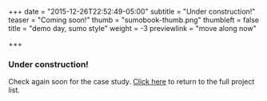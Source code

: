 +++
date = "2015-12-26T22:52:49-05:00"
subtitle = "Under construction!"
teaser = "Coming soon!"
thumb = "sumobook-thumb.png"
thumbleft = false
title = "demo day, sumo style"
weight = -3
previewlink = "move along now"

+++

### Under construction!

Check again soon for the case study. [Click here](/../..) to return to the full project list.